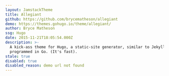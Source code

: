 ```yaml
---
layout: JamstackTheme
title: Allegiant
github: https://github.com/brycematheson/allegiant
demo: https://themes.gohugo.io/theme/allegiant/
author: Bryce Matheson
ssg: Hugo
date: 2015-11-21T18:05:54.000Z
description: >-
  A kick-ass theme for Hugo, a static-site generator, similar to Jekyll, but
  programmed in Go. (It's fast).
stale: true
disabled: true
disabled_reason: demo url not found
---
```

